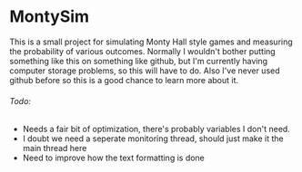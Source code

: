 # MontySim

This is a small project for simulating Monty Hall style games and measuring the probability of various outcomes.
Normally I wouldn't bother putting something like this on something like github, but I'm currently having computer storage problems, so this will have to do. Also I've never used github before so this is a good chance to learn more about it.


###### Todo:
* Needs a fair bit of optimization, there's probably variables I don't need.
* I doubt we need a seperate monitoring thread, should just make it the main thread here 
* Need to improve how the text formatting is done
